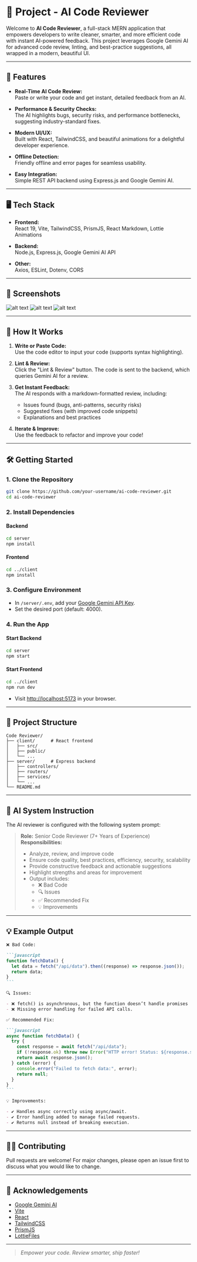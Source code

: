 # 🚀 Project - AI Code Reviewer

Welcome to **AI Code Reviewer**, a full-stack MERN application that empowers developers to write cleaner, smarter, and more efficient code with instant AI-powered feedback. This project leverages Google Gemini AI for advanced code review, linting, and best-practice suggestions, all wrapped in a modern, beautiful UI.

---

## 🌟 Features

- **Real-Time AI Code Review:**  
  Paste or write your code and get instant, detailed feedback from an AI.

- **Performance & Security Checks:**  
  The AI highlights bugs, security risks, and performance bottlenecks, suggesting industry-standard fixes.

- **Modern UI/UX:**  
  Built with React, TailwindCSS, and beautiful animations for a delightful developer experience.

- **Offline Detection:**  
  Friendly offline and error pages for seamless usability.

- **Easy Integration:**  
  Simple REST API backend using Express.js and Google Gemini AI.

---

## 🖥️ Tech Stack

- **Frontend:**  
  React 19, Vite, TailwindCSS, PrismJS, React Markdown, Lottie Animations

- **Backend:**  
  Node.js, Express.js, Google Gemini AI API

- **Other:**  
  Axios, ESLint, Dotenv, CORS

---

## 📸 Screenshots

![alt text](image-2.png)
![alt text](image.png)
![alt text](image-1.png)

---

## 🚦 How It Works

1. **Write or Paste Code:**  
   Use the code editor to input your code (supports syntax highlighting).

2. **Lint & Review:**  
   Click the "Lint & Review" button. The code is sent to the backend, which queries Gemini AI for a review.

3. **Get Instant Feedback:**  
   The AI responds with a markdown-formatted review, including:

   - Issues found (bugs, anti-patterns, security risks)
   - Suggested fixes (with improved code snippets)
   - Explanations and best practices

4. **Iterate & Improve:**  
   Use the feedback to refactor and improve your code!

---

## 🛠️ Getting Started

### 1. Clone the Repository

```bash
git clone https://github.com/your-username/ai-code-reviewer.git
cd ai-code-reviewer
```

### 2. Install Dependencies

#### Backend

```bash
cd server
npm install
```

#### Frontend

```bash
cd ../client
npm install
```

### 3. Configure Environment

- In `/server/.env`, add your [Google Gemini API Key](https://ai.google.dev/).
- Set the desired port (default: 4000).

### 4. Run the App

#### Start Backend

```bash
cd server
npm start
```

#### Start Frontend

```bash
cd ../client
npm run dev
```

- Visit [http://localhost:5173](http://localhost:5173) in your browser.

---

## 📂 Project Structure

```
Code Reviewer/
├── client/      # React frontend
│   ├── src/
│   ├── public/
│   └── ...
├── server/      # Express backend
│   ├── controllers/
│   ├── routers/
│   ├── services/
│   └── ...
└── README.md
```

---

## 🤖 AI System Instruction

The AI reviewer is configured with the following system prompt:

> **Role:** Senior Code Reviewer (7+ Years of Experience)  
> **Responsibilities:**
>
> - Analyze, review, and improve code
> - Ensure code quality, best practices, efficiency, security, scalability
> - Provide constructive feedback and actionable suggestions
> - Highlight strengths and areas for improvement
> - Output includes:
>   - ❌ Bad Code
>   - 🔍 Issues
>   - ✅ Recommended Fix
>   - 💡 Improvements

---

## 💡 Example Output

````markdown
❌ Bad Code:

```javascript
function fetchData() {
  let data = fetch("/api/data").then((response) => response.json());
  return data;
}
```

🔍 Issues:

- ❌ fetch() is asynchronous, but the function doesn’t handle promises correctly.
- ❌ Missing error handling for failed API calls.

✅ Recommended Fix:

```javascript
async function fetchData() {
  try {
    const response = await fetch("/api/data");
    if (!response.ok) throw new Error("HTTP error! Status: ${response.status}");
    return await response.json();
  } catch (error) {
    console.error("Failed to fetch data:", error);
    return null;
  }
}
```

💡 Improvements:

- ✔ Handles async correctly using async/await.
- ✔ Error handling added to manage failed requests.
- ✔ Returns null instead of breaking execution.
````

---

## 🧑‍💻 Contributing

Pull requests are welcome! For major changes, please open an issue first to discuss what you would like to change.

---

## 🙏 Acknowledgements

- [Google Gemini AI](https://ai.google.dev/)
- [Vite](https://vitejs.dev/)
- [React](https://react.dev/)
- [TailwindCSS](https://tailwindcss.com/)
- [PrismJS](https://prismjs.com/)
- [LottieFiles](https://lottiefiles.com/)

---

> _Empower your code. Review smarter, ship faster!_
